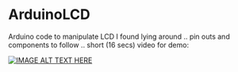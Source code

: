 # ArduinoLCD
Arduino code to manipulate LCD I found lying around .. pin outs and components to follow .. short (16 secs) video for demo:

[![IMAGE ALT TEXT HERE](https://img.youtube.com/vi/0jUPPWekbLQ/0.jpg)](https://youtu.be/0jUPPWekbLQ)
